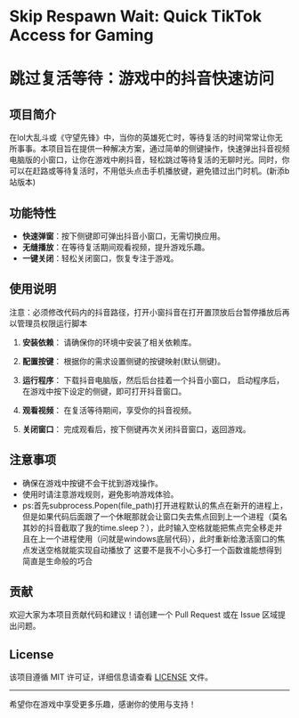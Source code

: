 # Skip Respawn Wait: Quick TikTok Access for Gaming
# 跳过复活等待：游戏中的抖音快速访问
## 项目简介

在lol大乱斗或《守望先锋》中，当你的英雄死亡时，等待复活的时间常常让你无所事事。本项目旨在提供一种解决方案，通过简单的侧键操作，快速弹出抖音视频电脑版的小窗口，让你在游戏中刷抖音，轻松跳过等待复活的无聊时光。同时，你可以在赶路或等待复活时，不用低头点击手机播放键，避免错过出门时机。(新添b站版本)


## 功能特性

- **快速弹窗**：按下侧键即可弹出抖音小窗口，无需切换应用。
- **无缝播放**：在等待复活期间观看视频，提升游戏乐趣。
- **一键关闭**：轻松关闭窗口，恢复专注于游戏。

## 使用说明
注意：必须修改代码内的抖音路径，打开小窗抖音在打开置顶放后台暂停播放后再以管理员权限运行脚本
1. **安装依赖**：
   请确保你的环境中安装了相关依赖库。

2. **配置按键**：
   根据你的需求设置侧键的按键映射(默认侧键)。

3. **运行程序**：
   下载抖音电脑版，然后后台挂着一个抖音小窗口，
   启动程序后，在游戏中按下设定的侧键，即可打开抖音窗口。

5. **观看视频**：
   在复活等待期间，享受你的抖音视频。

6. **关闭窗口**：
   完成观看后，按下侧键再次关闭抖音窗口，返回游戏。

## 注意事项

- 确保在游戏中按键不会干扰到游戏操作。
- 使用时请注意游戏规则，避免影响游戏体验。
- ps:首先subprocess.Popen(file_path)打开进程默认的焦点在新开的进程上，但是如果代码后面跟了一个休眠那就会让窗口失去焦点回到上一个进程（莫名其妙的抖音截取了我的time.sleep？），此时输入空格就能把焦点完全移走并且在上一个进程使用（问就是windows底层代码），此时重新给激活窗口的焦点发送空格就能实现自动播放了 这要不是我不小心多打一个函数谁能想得到 简直是生命般的巧合
## 贡献

欢迎大家为本项目贡献代码和建议！请创建一个 Pull Request 或在 Issue 区域提出问题。

## License

该项目遵循 MIT 许可证，详细信息请查看 [LICENSE](LICENSE) 文件。

---

希望你在游戏中享受更多乐趣，感谢你的使用与支持！
